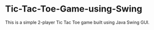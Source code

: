 # Tic-Tac-Toe-Game-using-Swing
This is a simple 2-player Tic Tac Toe game built using Java Swing GUI.
